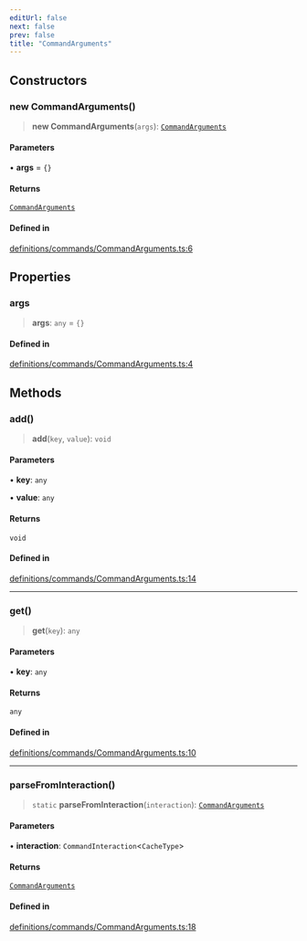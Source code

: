 ```yaml
---
editUrl: false
next: false
prev: false
title: "CommandArguments"
---
```


## Constructors

### new CommandArguments()

> **new CommandArguments**(`args`): [`CommandArguments`](/api/classes/commandarguments/)

#### Parameters

• **args** = `{}`

#### Returns

[`CommandArguments`](/api/classes/commandarguments/)

#### Defined in

[definitions/commands/CommandArguments.ts:6](https://github.com/ZumitoTeam/zumito-framework/blob/f77a1e7d4ead227692d81d4d92214a82370f6edc/src/definitions/commands/CommandArguments.ts#L6)

## Properties

### args

> **args**: `any` = `{}`

#### Defined in

[definitions/commands/CommandArguments.ts:4](https://github.com/ZumitoTeam/zumito-framework/blob/f77a1e7d4ead227692d81d4d92214a82370f6edc/src/definitions/commands/CommandArguments.ts#L4)

## Methods

### add()

> **add**(`key`, `value`): `void`

#### Parameters

• **key**: `any`

• **value**: `any`

#### Returns

`void`

#### Defined in

[definitions/commands/CommandArguments.ts:14](https://github.com/ZumitoTeam/zumito-framework/blob/f77a1e7d4ead227692d81d4d92214a82370f6edc/src/definitions/commands/CommandArguments.ts#L14)

***

### get()

> **get**(`key`): `any`

#### Parameters

• **key**: `any`

#### Returns

`any`

#### Defined in

[definitions/commands/CommandArguments.ts:10](https://github.com/ZumitoTeam/zumito-framework/blob/f77a1e7d4ead227692d81d4d92214a82370f6edc/src/definitions/commands/CommandArguments.ts#L10)

***

### parseFromInteraction()

> `static` **parseFromInteraction**(`interaction`): [`CommandArguments`](/api/classes/commandarguments/)

#### Parameters

• **interaction**: `CommandInteraction`\<`CacheType`\>

#### Returns

[`CommandArguments`](/api/classes/commandarguments/)

#### Defined in

[definitions/commands/CommandArguments.ts:18](https://github.com/ZumitoTeam/zumito-framework/blob/f77a1e7d4ead227692d81d4d92214a82370f6edc/src/definitions/commands/CommandArguments.ts#L18)
